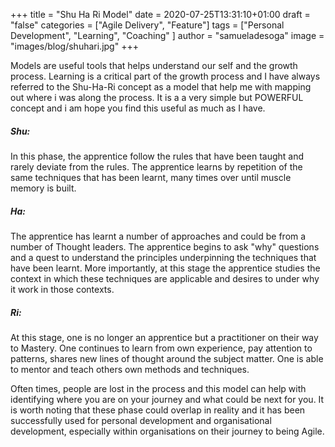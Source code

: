 +++
title = "Shu Ha Ri Model"
date =  2020-07-25T13:31:10+01:00
draft = "false"
categories = ["Agile Delivery", "Feature"]
tags = ["Personal Development", "Learning", "Coaching" ]
author = "samueladesoga"
image = "images/blog/shuhari.jpg"
+++

Models are useful tools that helps understand our self and the growth process.
Learning is a critical part of the growth process and I have always referred to the Shu-Ha-Ri concept
as a model that help me with mapping out where i was along the process. 
It is a a very simple but POWERFUL concept and i am hope you find this useful as much as I have.

##### Shu: 

In this phase, the apprentice follow the rules that have been taught and rarely deviate from the rules. 
The apprentice learns by repetition of the same techniques that has been learnt, many times over until muscle memory is built.

##### Ha: 

The apprentice has learnt a number of approaches and could be from a number of Thought leaders. The apprentice begins
to ask "why" questions and a quest to understand the principles underpinning the techniques that have been learnt. More importantly, at this
stage the apprentice studies the context in which these techniques are applicable and desires to under why it work in those contexts.

##### Ri:  

At this stage, one is no longer an apprentice but a practitioner on their way to Mastery. One continues to learn from own experience, 
pay attention to patterns, shares new lines of thought around the subject matter. One is able to mentor and teach others own methods and techniques.


Often times, people are lost in the process and this model can help with identifying where you are on your journey and what could be next for you.
It is worth noting that these phase could overlap in reality and it has been successfully used for personal development and organisational development, especially within organisations on their journey to being Agile.
